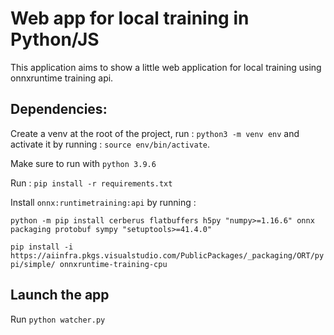 # Web app for local training in Python/JS

This application aims to show a little web application for local training using onnxruntime training api.

## Dependencies: 

Create a venv at the root of the project, run : `python3 -m venv env` and activate it by running : `source env/bin/activate`.

Make sure to run with `python 3.9.6`

Run : `pip install -r requirements.txt`

Install `onnx:runtimetraining:api` by running :

`python -m pip install cerberus flatbuffers h5py "numpy>=1.16.6" onnx packaging protobuf sympy "setuptools>=41.4.0"`

`pip install -i https://aiinfra.pkgs.visualstudio.com/PublicPackages/_packaging/ORT/pypi/simple/ onnxruntime-training-cpu`


## Launch the app 

Run `python watcher.py`

